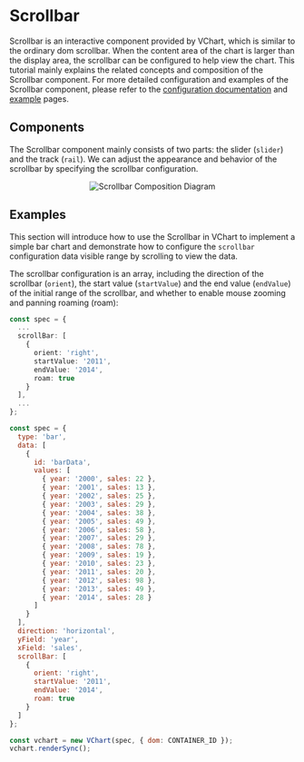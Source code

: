 # Scrollbar

Scrollbar is an interactive component provided by VChart, which is similar to the ordinary dom scrollbar. When the content area of the chart is larger than the display area, the scrollbar can be configured to help view the chart. This tutorial mainly explains the related concepts and composition of the Scrollbar component. For more detailed configuration and examples of the Scrollbar component, please refer to the [configuration documentation](../../../option) and [example](../../../example) pages.

## Components

The Scrollbar component mainly consists of two parts: the slider (`slider`) and the track (`rail`). We can adjust the appearance and behavior of the scrollbar by specifying the scrollbar configuration.

<div style="text-align: center;">
  <img src="https://lf9-dp-fe-cms-tos.byteorg.com/obj/bit-cloud/0a2e223bdcd7410c08f6a6a18.png" alt="Scrollbar Composition Diagram">
</div>

## Examples

This section will introduce how to use the Scrollbar in VChart to implement a simple bar chart and demonstrate how to configure the `scrollbar` configuration data visible range by scrolling to view the data.

The scrollbar configuration is an array, including the direction of the scrollbar (`orient`), the start value (`startValue`) and the end value (`endValue`) of the initial range of the scrollbar, and whether to enable mouse zooming and panning roaming (roam):

```ts
const spec = {
  ...
  scrollBar: [
    {
      orient: 'right',
      startValue: '2011',
      endValue: '2014',
      roam: true
    }
  ],
  ...
};
```

```javascript livedemo
const spec = {
  type: 'bar',
  data: [
    {
      id: 'barData',
      values: [
        { year: '2000', sales: 22 },
        { year: '2001', sales: 13 },
        { year: '2002', sales: 25 },
        { year: '2003', sales: 29 },
        { year: '2004', sales: 38 },
        { year: '2005', sales: 49 },
        { year: '2006', sales: 58 },
        { year: '2007', sales: 29 },
        { year: '2008', sales: 78 },
        { year: '2009', sales: 19 },
        { year: '2010', sales: 23 },
        { year: '2011', sales: 20 },
        { year: '2012', sales: 98 },
        { year: '2013', sales: 49 },
        { year: '2014', sales: 28 }
      ]
    }
  ],
  direction: 'horizontal',
  yField: 'year',
  xField: 'sales',
  scrollBar: [
    {
      orient: 'right',
      startValue: '2011',
      endValue: '2014',
      roam: true
    }
  ]
};

const vchart = new VChart(spec, { dom: CONTAINER_ID });
vchart.renderSync();
```
